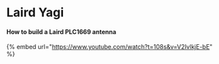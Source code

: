# Laird Yagi

#### How to build a Laird PLC1669 antenna

{% embed url="https://www.youtube.com/watch?t=108s&v=V2IvlkjE-bE" %}

